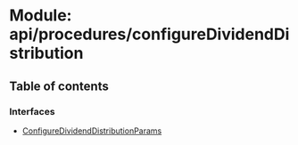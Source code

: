 # Module: api/procedures/configureDividendDistribution

## Table of contents

### Interfaces

- [ConfigureDividendDistributionParams](../wiki/api.procedures.configureDividendDistribution.ConfigureDividendDistributionParams)
